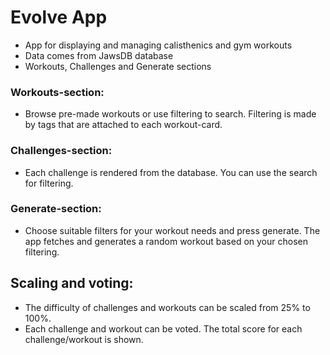 # Evolve App

- App for displaying and managing calisthenics and gym workouts
- Data comes from JawsDB database
- Workouts, Challenges and Generate sections

### Workouts-section:

- Browse pre-made workouts or use filtering to search. Filtering is made by tags that are attached to each workout-card.

### Challenges-section:

- Each challenge is rendered from the database. You can use the search for filtering.

### Generate-section:

- Choose suitable filters for your workout needs and press generate. The app fetches and generates a random workout based on your chosen filtering.

## Scaling and voting:

- The difficulty of challenges and workouts can be scaled from 25% to 100%.
- Each challenge and workout can be voted. The total score for each challenge/workout is shown.
